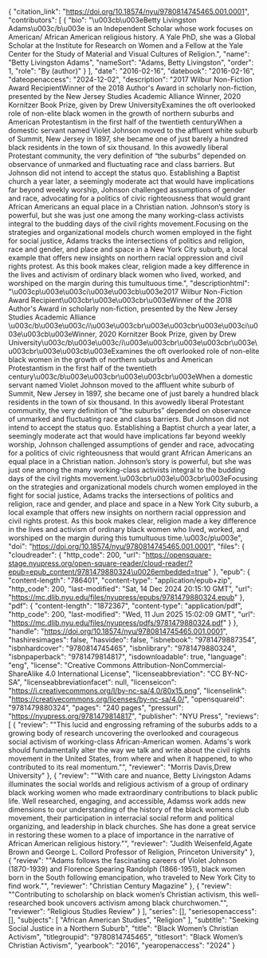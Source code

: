 {
   "citation_link": "https://doi.org/10.18574/nyu/9780814745465.001.0001",
   "contributors": [
     {
       "bio": "\u003cb\u003eBetty Livingston Adams\u003c/b\u003e is an Independent Scholar whose work focuses on American/ African American religious history. A Yale PhD, she was a Global Scholar at the Institute for Research on Women and a Fellow at the Yale Center for the Study of Material and Visual Cultures of Religion.",
       "name": "Betty Livingston Adams",
       "nameSort": "Adams, Betty Livingston",
       "order": 1,
       "role": "By (author)"
     }
   ],
   "date": "2016-02-16",
   "datebook": "2016-02-16",
   "dateopenaccess": "2024-12-02",
   "description": "2017 Wilbur Non-Fiction Award RecipientWinner of the 2018 Author's Award in scholarly non-fiction, presented by the New Jersey Studies Academic Alliance Winner, 2020 Kornitzer Book Prize, given by Drew UniversityExamines the oft overlooked role of non-elite black women in the growth of northern suburbs and American Protestantism in the first half of the twentieth centuryWhen a domestic servant named Violet Johnson moved to the affluent white suburb of Summit, New Jersey in 1897, she became one of just barely a hundred black residents in the town of six thousand. In this avowedly liberal Protestant community, the very definition of “the suburbs” depended on observance of unmarked and fluctuating race and class barriers. But Johnson did not intend to accept the status quo. Establishing a Baptist church a year later, a seemingly moderate act that would have implications far beyond weekly worship, Johnson challenged assumptions of gender and race, advocating for a politics of civic righteousness that would grant African Americans an equal place in a Christian nation. Johnson’s story is powerful, but she was just one among the many working-class activists integral to the budding days of the civil rights movement.Focusing on the strategies and organizational models church women employed in the fight for social justice, Adams tracks the intersections of politics and religion, race and gender, and place and space in a New York City suburb, a local example that offers new insights on northern racial oppression and civil rights protest. As this book makes clear, religion made a key difference in the lives and activism of ordinary black women who lived, worked, and worshiped on the margin during this tumultuous time.",
   "descriptionhtml": "\u003cp\u003e\u003ci\u003e\u003cb\u003e2017 Wilbur Non-Fiction Award Recipient\u003cbr\u003e\u003cbr\u003eWinner of the 2018 Author's Award in scholarly non-fiction, presented by the New Jersey Studies Academic Alliance \u003c/b\u003e\u003c/i\u003e\u003cbr\u003e\u003cbr\u003e\u003ci\u003e\u003cb\u003eWinner, 2020 Kornitzer Book Prize, given by Drew University\u003c/b\u003e\u003c/i\u003e\u003cbr\u003e\u003cbr\u003e\u003cbr\u003e\u003cb\u003eExamines the oft overlooked role of non-elite black women in the growth of northern suburbs and American Protestantism in the first half of the twentieth century\u003c/b\u003e\u003cbr\u003e\u003cbr\u003eWhen a domestic servant named Violet Johnson moved to the affluent white suburb of Summit, New Jersey in 1897, she became one of just barely a hundred black residents in the town of six thousand. In this avowedly liberal Protestant community, the very definition of “the suburbs” depended on observance of unmarked and fluctuating race and class barriers. But Johnson did not intend to accept the status quo. Establishing a Baptist church a year later, a seemingly moderate act that would have implications far beyond weekly worship, Johnson challenged assumptions of gender and race, advocating for a politics of civic righteousness that would grant African Americans an equal place in a Christian nation. Johnson’s story is powerful, but she was just one among the many working-class activists integral to the budding days of the civil rights movement.\u003cbr\u003e\u003cbr\u003eFocusing on the strategies and organizational models church women employed in the fight for social justice, Adams tracks the intersections of politics and religion, race and gender, and place and space in a New York City suburb, a local example that offers new insights on northern racial oppression and civil rights protest. As this book makes clear, religion made a key difference in the lives and activism of ordinary black women who lived, worked, and worshiped on the margin during this tumultuous time.\u003c/p\u003e",
   "doi": "https://doi.org/10.18574/nyu/9780814745465.001.0001",
   "files": {
     "cloudreader": {
       "http_code": 200,
       "url": "https://opensquare-stage.nyupress.org/open-square-reader/cloud-reader/?epub=epub_content/9781479880324\u0026embedded=true"
     },
     "epub": {
       "content-length": "786401",
       "content-type": "application/epub+zip",
       "http_code": 200,
       "last-modified": "Sat, 14 Dec 2024 20:15:10 GMT",
       "url": "https://mc.dlib.nyu.edu/files/nyupress/epubs/9781479880324.epub"
     },
     "pdf": {
       "content-length": "1872367",
       "content-type": "application/pdf",
       "http_code": 200,
       "last-modified": "Wed, 11 Jun 2025 15:02:09 GMT",
       "url": "https://mc.dlib.nyu.edu/files/nyupress/pdfs/9781479880324.pdf"
     }
   },
   "handle": "https://doi.org/10.18574/nyu/9780814745465.001.0001",
   "hashiresimages": false,
   "hasvideo": false,
   "isbnebook": "9781479887354",
   "isbnhardcover": "9780814745465",
   "isbnlibrary": "9781479880324",
   "isbnpaperback": "9781479814817",
   "isdownloadable": true,
   "language": "eng",
   "license": "Creative Commons Attribution-NonCommercial-ShareAlike 4.0 International License",
   "licenseabbreviation": "CC BY-NC-SA",
   "licenseabbreviationfacet": null,
   "licenseicon": "https://i.creativecommons.org/l/by-nc-sa/4.0/80x15.png",
   "licenselink": "https://creativecommons.org/licenses/by-nc-sa/4.0/",
   "opensquareid": "9781479880324",
   "pages": "240 pages",
   "pressurl": "https://nyupress.org/9781479814817",
   "publisher": "NYU Press",
   "reviews": [
     {
       "review": "\"This lucid and engrossing reframing of the suburbs adds to a growing body of research uncovering the overlooked and courageous social activism of working-class African-American women. Adams's work should fundamentally alter the way we talk and write about the civil rights movement in the United States, from where and when it happened, to who contributed to its real momentum.\"",
       "reviewer": "Morris Davis,Drew University"
     },
     {
       "review": "\"With care and nuance, Betty Livingston Adams illuminates the social worlds and religious activism of a group of ordinary black working women who made extraordinary contributions to black public life. Well researched, engaging, and accessible, Adamss work adds new dimensions to our understanding of the history of the black womens club movement, their participation in interracial social reform and political organizing, and leadership in black churches. She has done a great service in restoring these women to a place of importance in the narrative of African American religious history.\"",
       "reviewer": "Judith Weisenfeld,Agate Brown and George L. Collord Professor of Religion, Princeton University"
     },
     {
       "review": "\"Adams follows the fascinating careers of Violet Johnson (1870-1939) and Florence Spearing Randolph (1866-1951), black women born in the South following emancipation, who traveled to New York City to find work.\"",
       "reviewer": "Christian Century Magazine"
     },
     {
       "review": "\"Contributing to scholarship on black women’s Christian activism, this well-researched book uncovers activism among black churchwomen.\"",
       "reviewer": "Religious Studies Review"
     }
   ],
   "series": [],
   "seriesopenaccess": [],
   "subjects": [
     "African American Studies",
     "Religion"
   ],
   "subtitle": "Seeking Social Justice in a Northern Suburb",
   "title": "Black Women’s Christian Activism",
   "titlegroupid": "9780814745465",
   "titlesort": "Black Women’s Christian Activism",
   "yearbook": "2016",
   "yearopenaccess": "2024"
 }

